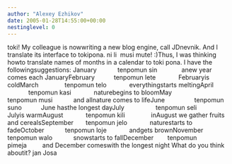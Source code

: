 ```yaml
---
author: "Alexey Ezhikov"
date: 2005-01-28T14:55:00+00:00
nestinglevel: 0
---
```

toki! My colleague is nowwriting a new blog engine, call JDnevnik. And I translate its interface to tokipona. ni li  musi mute! :)Thus, I was thinking howto translate names of months in a calendar to toki pona. I have the followingsuggestions: January            tenpomun sin              anew year comes each JanuaryFebruary           tenpomun lete             Februaryis coldMarch               tenpomun telo             everythingstarts meltingApril                 tenpomun kasi             naturebegins to bloomMay                  tenpomun musi            and allnature comes to lifeJune                 tenpomun suno           June hasthe longest dayJuly                  tenpomun seli              Julyis warmAugust             tenpomun kili               inAugust we gather fruits and cerealsSeptember       tenpomun jelo             naturestarts to fadeOctober            tenpomun loje             andgets brownNovember        tenpomun walo            snowstarts to fallDecember        tenpomun pimeja         and December comeswith the longest night What do you think aboutit? jan Josa